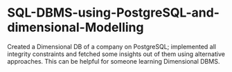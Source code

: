 # SQL-DBMS-using-PostgreSQL-and-dimensional-Modelling
Created a Dimensional DB of a company on PostgreSQL; implemented all integrity constraints and fetched some insights out of them using alternative approaches. This can be helpful for someone learning Dimensional DBMS.
